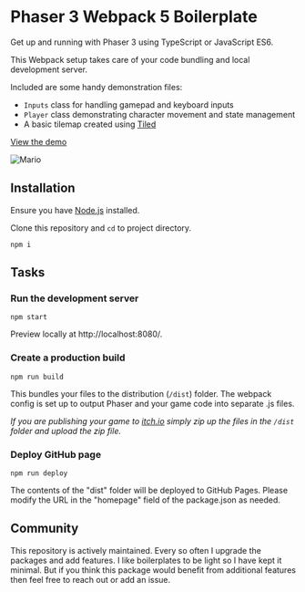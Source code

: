 # Phaser 3 Webpack 5 Boilerplate

Get up and running with Phaser 3 using TypeScript or JavaScript ES6.

This Webpack setup takes care of your code bundling and local development server.

Included are some handy demonstration files:

- `Inputs` class for handling gamepad and keyboard inputs
- `Player` class demonstrating character movement and state management
- A basic tilemap created using [Tiled](https://www.mapeditor.org/)

[View the demo](https://sebsowter.github.io/phaser-webpack/)

![Mario](https://user-images.githubusercontent.com/7384630/55728490-1205fb00-5a0c-11e9-9fca-67641df3549b.jpg)

## Installation

Ensure you have [Node.js](https://nodejs.org) installed.

Clone this repository and `cd` to project directory.

```
npm i
```

## Tasks

### Run the development server

```
npm start
```

Preview locally at http://localhost:8080/.

### Create a production build

```
npm run build
```

This bundles your files to the distribution (`/dist`) folder. The webpack config is set up to output Phaser and your game code into separate .js files.

_If you are publishing your game to [itch.io](https://itch.io) simply zip up the files in the `/dist` folder and upload the zip file._

### Deploy GitHub page

```
npm run deploy
```

The contents of the "dist" folder will be deployed to GitHub Pages.
Please modify the URL in the "homepage" field of the package.json as needed.

## Community

This repository is actively maintained. Every so often I upgrade the packages and add features. I like boilerplates to be light so I have kept it minimal. But if you think this package would benefit from additional features then feel free to reach out or add an issue.
